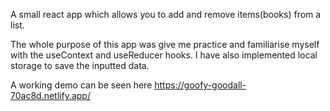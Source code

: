 A small react app which allows you to add and remove items(books) from a list. 

The whole purpose of this app was give me practice and familiarise myself with the useContext and useReducer hooks. I have also implemented local storage to save the inputted data. 

A working demo can be seen here https://goofy-goodall-70ac8d.netlify.app/
